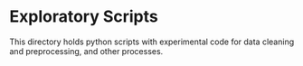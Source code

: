 # Exploratory Scripts

This directory holds python scripts with experimental code for data cleaning and preprocessing, and other processes. 
